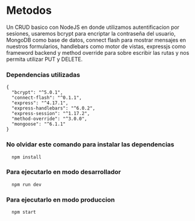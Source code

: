 # Metodos
Un CRUD basico con NodeJS en donde utilizamos autentificacion por sesiones, usaremos bcrypt para encriptar la contraseña del usuario, MongoDB como base de datos,
connect flash para mostrar mensajes en nuestros formularios, handlebars como motor de vistas, expressjs como frameword backend y method override para sobre
escribir las rutas y nos permita utilizar PUT y DELETE.

### Dependencias utilizadas
```
{
  "bcrypt": "^5.0.1",
  "connect-flash": "^0.1.1",
  "express": "^4.17.1",
  "express-handlebars": "^6.0.2",
  "express-session": "^1.17.2",
  "method-override": "^3.0.0",
  "mongoose": "^6.1.1"
}
```

### No olvidar este comando para instalar las dependencias
```
  npm install
```

### Para ejecutarlo en modo desarrollador
```
  npm run dev
```

### Para ejecutarlo en modo produccion
```
  npm start
```
